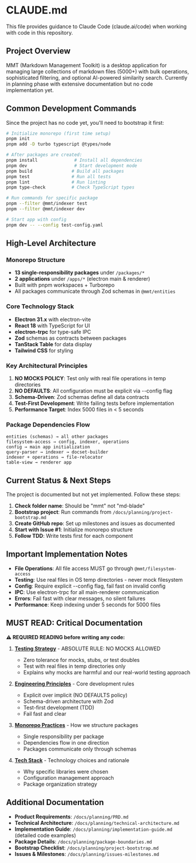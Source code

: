# CLAUDE.md

This file provides guidance to Claude Code (claude.ai/code) when working with code in this repository.

## Project Overview

MMT (Markdown Management Toolkit) is a desktop application for managing large collections of markdown files (5000+) with bulk operations, sophisticated filtering, and optional AI-powered similarity search. Currently in planning phase with extensive documentation but no code implementation yet.

## Common Development Commands

Since the project has no code yet, you'll need to bootstrap it first:

```bash
# Initialize monorepo (first time setup)
pnpm init
pnpm add -D turbo typescript @types/node

# After packages are created:
pnpm install              # Install all dependencies
pnpm dev                  # Start development mode
pnpm build               # Build all packages
pnpm test                # Run all tests
pnpm lint                # Run linting
pnpm type-check          # Check TypeScript types

# Run commands for specific package
pnpm --filter @mmt/indexer test
pnpm --filter @mmt/indexer dev

# Start app with config
pnpm dev -- --config test-config.yaml
```

## High-Level Architecture

### Monorepo Structure
- **13 single-responsibility packages** under `/packages/*`
- **2 applications** under `/apps/*` (electron main & renderer)
- Built with pnpm workspaces + Turborepo
- All packages communicate through Zod schemas in `@mmt/entities`

### Core Technology Stack
- **Electron 31.x** with electron-vite
- **React 18** with TypeScript for UI
- **electron-trpc** for type-safe IPC
- **Zod** schemas as contracts between packages
- **TanStack Table** for data display
- **Tailwind CSS** for styling

### Key Architectural Principles

1. **NO MOCKS POLICY**: Test only with real file operations in temp directories
2. **NO DEFAULTS**: All configuration must be explicit via --config flag
3. **Schema-Driven**: Zod schemas define all data contracts
4. **Test-First Development**: Write failing tests before implementation
5. **Performance Target**: Index 5000 files in < 5 seconds

### Package Dependencies Flow
```
entities (schemas) → all other packages
filesystem-access → config, indexer, operations
config → main app initialization
query-parser → indexer → docset-builder
indexer + operations → file-relocator
table-view → renderer app
```

## Current Status & Next Steps

The project is documented but not yet implemented. Follow these steps:

1. **Check folder name**: Should be "mmt" not "md-blade"
2. **Bootstrap project**: Run commands from `/docs/planning/project-bootstrap.md`
3. **Create GitHub repo**: Set up milestones and issues as documented
4. **Start with Issue #1**: Initialize monorepo structure
5. **Follow TDD**: Write tests first for each component

## Important Implementation Notes

- **File Operations**: All file access MUST go through `@mmt/filesystem-access`
- **Testing**: Use real files in OS temp directories - never mock filesystem
- **Config**: Require explicit --config flag, fail fast on invalid config
- **IPC**: Use electron-trpc for all main-renderer communication
- **Errors**: Fail fast with clear messages, no silent failures
- **Performance**: Keep indexing under 5 seconds for 5000 files

## MUST READ: Critical Documentation

**⚠️ REQUIRED READING before writing any code:**

1. **[Testing Strategy](/docs/building/testing-strategy.md)** - ABSOLUTE RULE: NO MOCKS ALLOWED
   - Zero tolerance for mocks, stubs, or test doubles
   - Test with real files in temp directories only
   - Explains why mocks are harmful and our real-world testing approach

2. **[Engineering Principles](/docs/building/principles.md)** - Core development rules
   - Explicit over implicit (NO DEFAULTS policy)
   - Schema-driven architecture with Zod
   - Test-first development (TDD)
   - Fail fast and clear

3. **[Monorepo Practices](/docs/building/monorepo-practices.md)** - How we structure packages
   - Single responsibility per package
   - Dependencies flow in one direction
   - Packages communicate only through schemas

4. **[Tech Stack](/docs/building/tech-stack.md)** - Technology choices and rationale
   - Why specific libraries were chosen
   - Configuration management approach
   - Package organization strategy

## Additional Documentation

- **Product Requirements**: `/docs/planning/PRD.md`
- **Technical Architecture**: `/docs/planning/technical-architecture.md`
- **Implementation Guide**: `/docs/planning/implementation-guide.md` (detailed code examples)
- **Package Details**: `/docs/planning/package-boundaries.md`
- **Bootstrap Checklist**: `/docs/planning/project-bootstrap.md`
- **Issues & Milestones**: `/docs/planning/issues-milestones.md`